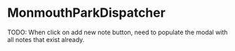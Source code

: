 # MonmouthParkDispatcher


TODO: When click on add new note button, need to populate the modal with all notes that exist already.